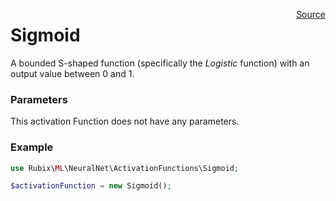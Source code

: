 <span style="float:right;"><a href="https://github.com/RubixML/RubixML/blob/master/src/NeuralNet/ActivationFunctions/Sigmoid.php">Source</a></span>

# Sigmoid
A bounded S-shaped function (specifically the *Logistic* function) with an output value between 0 and 1.

### Parameters
This activation Function does not have any parameters.

### Example
```php
use Rubix\ML\NeuralNet\ActivationFunctions\Sigmoid;

$activationFunction = new Sigmoid();
```